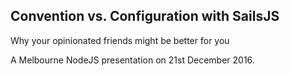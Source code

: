 ## Convention vs. Configuration with SailsJS

Why your opinionated friends might be better for you

A Melbourne NodeJS presentation on 21st December 2016.
